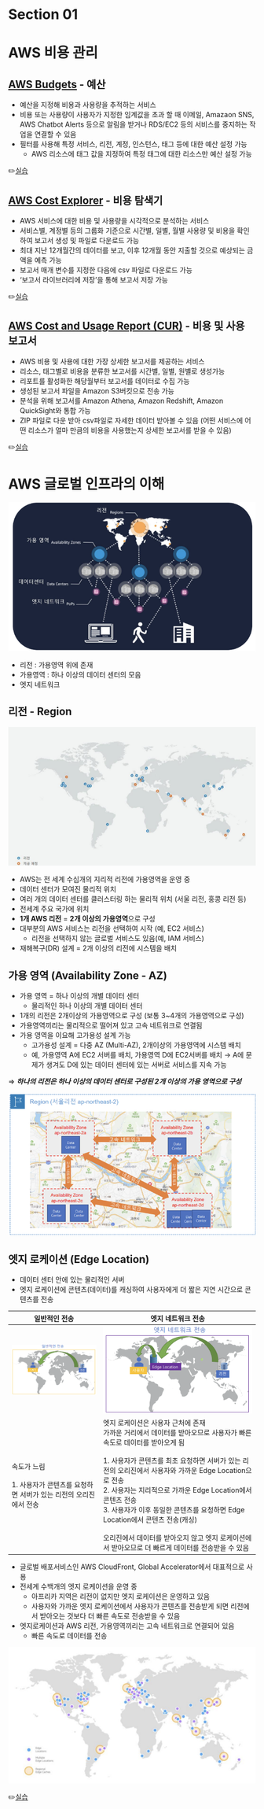 # Section 01

# AWS 비용 관리

## [AWS Budgets](https://us-east-1.console.aws.amazon.com/billing/home?region=us-east-1#/budgets/overview) - 예산

- 예산을 지정해 비용과 사용량을 추적하는 서비스
- 비용 또는 사용량이 사용자가 지정한 임계값을 초과 할 때 이메일, Amazaon SNS, AWS Chatbot Alerts 등으로 알림을 받거나 RDS/EC2 등의 서비스를 중지하는 작업을 연결할 수 있음
- 필터를 사용해 특정 서비스, 리전, 계정, 인스턴스, 태그 등에 대한 예산 설정 가능
    - AWS 리소스에 태그 값을 지정하여 특정 태그에 대한 리소스만 예산 설정 가능

:pencil2:[실습](https://www.notion.so/0e7f115a9793400e8ebb291f6d5ec61f?pvs=21)

## [AWS Cost Explorer](https://us-east-1.console.aws.amazon.com/costmanagement/home#/cost-explorer?chartStyle=STACK&costAggregate=unBlendedCost&endDate=2024-05-31&excludeForecasting=false&filter=%5B%5D&futureRelativeRange=CUSTOM&granularity=Monthly&groupBy=%5B%22Service%22%5D&historicalRelativeRange=LAST_6_MONTHS&isDefault=true&reportName=%EC%83%88%20%EB%B9%84%EC%9A%A9%20%EB%B0%8F%20%EC%82%AC%EC%9A%A9%EB%9F%89%20%EB%B3%B4%EA%B3%A0%EC%84%9C&showOnlyUncategorized=false&showOnlyUntagged=false&startDate=2023-12-01&usageAggregate=undefined&useNormalizedUnits=false) - 비용 탐색기

- AWS 서비스에 대한 비용 및 사용량을 시각적으로 분석하는 서비스
- 서비스별, 계정별 등의 그룹화 기준으로 시간별, 일별, 월별 사용량 및 비용을 확인하여 보고서 생성 및 파일로 다운로드 가능
- 최대 지난 12개월간의 데이터를 보고, 이후 12개월 동안 지출할 것으로 예상되는 금액을 예측 가능
- 보고서 매개 변수를 지정한 다음에 csv 파일로 다운로드 가능
- ‘보고서 라이브러리에 저장’을 통해 보고서 저장 가능

:pencil2:[실습](https://www.notion.so/b49bf50a65954eadb3831385a66f615c?pvs=21)

## [AWS Cost and Usage Report (CUR)](https://us-east-1.console.aws.amazon.com/billing/home#/reports) - 비용 및 사용 보고서

- AWS 비용 및 사용에 대한 가장 상세한 보고서를 제공하는 서비스
- 리소스, 태그별로 비용을 분류한 보고서를 시간별, 일별, 원별로 생성가능
- 리포트를 활성화한 해당월부터 보고서를 데이터로 수집 가능
- 생성된 보고서 파일을 Amazon S3버킷으로 전송 가능
- 분석을 위해 보고서를 Amazon Athena, Amazon Redshift, Amazon QuickSight와 통합 가능
- ZIP 파일로 다운 받아 csv파일로 자세한 데이터 받아볼 수 있음 
(어떤 서비스에 어떤 리소스가 얼마 만큼의 비용을 사용했는지 상세한 보고서를 받을 수 있음)

:pencil2:[실습](https://www.notion.so/55cbe785d6774721821ed90be9ae3299?pvs=21)

# AWS 글로벌 인프라의 이해

![Untitled](Untitled.png)

- 리전 : 가용영역 위에 존재
- 가용영역 : 하나 이상의 데이터 센터의 모음
- 엣지 네트워크

## 리전 - Region

![Untitled](Untitled01.png)

- AWS는 전 세계 수십개의 지리적 리전에 가용영역을 운영 중
- 데이터 센터가 모여진 물리적 위치
- 여러 개의 데이터 센터를 클러스터링 하는 물리적 위치 (서울 리전, 홍콩 리전 등)
- 전세계 주요 국가에 위치
- **1개 AWS 리전** = **2개 이상의 가용영역**으로 구성
- 대부분의 AWS 서비스는 리전을 선택하여 시작 (예, EC2 서비스)
    - 리전을 선택하지 않는 글로벌 서비스도 있음(예, IAM 서비스)
- 재해복구(DR) 설계 = 2개 이상의 리전에 시스템을 배치

## 가용 영역 (Availability Zone - AZ)

- 가용 영역 = 하나 이상의 개별 데이터 센터
    - 물리적인 하나 이상의 개별 데이터 센터
- 1개의 리전은 2개이상의 가용영역으로 구성 (보통 3~4개의 가용영역으로 구성)
- 가용영역끼리는 물리적으로 떨어져 있고 고속 네트워크로 연결됨
- 가용 영역을 이요해 고가용성 설계 가능
    - 고가용성 설계 = 다중 AZ (Multi-AZ), 2개이상의 가용영역에 시스템 배치
    - 예, 가용영역 A에 EC2 서버를 배치, 가용영역 D에 EC2서버를 배치 → A에 문제가 생겨도 D에 있는 데이터 센터에 있는 서버로 서비스를 지속 가능

⇒ ***하나의 리전은 하나 이상의 데이터 센터로 구성된 2개 이상의 가용 영역으로 구성*** 

![Untitled](Untitled02.png)

## 엣지 로케이션 (Edge Location)

- 데이터 센터 안에 있는 물리적인 서버
- 엣지 로케이션에 콘텐츠(데이터)를 캐싱하여 사용자에게 더 짧은 지연 시간으로 콘텐츠를 전송

| 일반적인 전송                                             |엣지 네트워크 전송|
|-----------------------------------------------------|---|
| ![Untitled](Untitled03.png)               |![Untitled](Untitled04.png)|
| 속도가 느림<br><br>1. 사용자가 콘텐츠를 요청하면 서버가 있는 리전의 오리진에서 전송 |엣지 로케이션은 사용자 근처에 존재<br>가까운 거리에서 데이터를 받아오므로 사용자가 빠른 속도로 데이터를 받아오게 됨<br><br>1. 사용자가 콘텐츠를 최초 요청하면 서버가 있는 리전의 오리진에서 사용자와 가까운 Edge Location으로 전송<br>2. 사용자는 지리적으로 가까운 Edge Location에서 콘텐츠 전송<br>3. 사용자가 이후 동일한 콘텐츠를 요청하면 Edge Location에서 콘텐츠 전송(캐싱)<br><br>오리진에서 데이터를 받아오지 않고 엣지 로케이션에서 받아오므로 더 빠르게 데이터를 전송받을 수 있음|

- 글로벌 배포서비스인 AWS CloudFront, Global Accelerator에서 대표적으로 사용
- 전세계 수백개의 엣지 로케이션을 운영 중
    - 아프리카 지역은 리전이 없지만 엣지 로케이션은 운영하고 있음
    - 사용자와 가까운 엣지 로케이션에서 사용자가 콘텐츠를 전송받게 되면 리전에서 받아오는 것보다 더 빠른 속도로 전송받을 수 있음
- 엣지로케이션과 AWS 리전, 가용영역끼리는 고속 네트워크로 연결되어 있음
    - 빠른 속도로 데이터를 전송

![Untitled](Untitled05.png)

:pencil2:[실습](https://www.notion.so/26729f3dbd554a27a1f8bd16983787af?pvs=21)